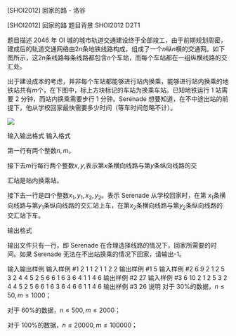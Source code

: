 



[SHOI2012] 回家的路 - 洛谷














[SHOI2012] 回家的路
题目背景
SHOI2012 D2T1

题目描述
2046 年 OI 城的城市轨道交通建设终于全部竣工，由于前期规划周密，建成后的轨道交通网络由$2n$条地铁线路构成，组成了一个$n$纵$n$横的交通网。如下图所示，这$2n$条线路每条线路都包含$n$个车站，而每个车站都在一组纵横线路的交汇处。


出于建设成本的考虑，并非每个车站都能够进行站内换乘，能够进行站内换乘的地铁站共有$m$个，在下图中，标上方块标记的车站为换乘车站。已知地铁运行 1 站需要 2 分钟，而站内换乘需要步行 1 分钟。Serenade 想要知道，在不中途出站的前提下，他从学校回家最快需要多少时间（等车时间忽略不计）。


![](https://cdn.luogu.com.cn/upload/pic/6547.png)

输入输出格式
输入格式

第一行有两个整数$n,m$。

接下去$m$行每行两个整数$x,y$,表示第$x$条横向线路与第$y$条纵向线路的交

汇站是站内换乘站。

接下去一行是四个整数$x_1,y_1,x_2,y_2$。表示 Serenade 从学校回家时，在第 $x_1$条横向线路与第$y_1$条纵向线路的交汇站上车，在第$x_2$条横向线路与第$y_2$条纵向线路的交汇站下车。

输出格式

输出文件只有一行，即 Serenade 在合理选择线路的情况下，回家所需要的时间。如果 Serenade 无法在不出站换乘的情况下回家，请输出-1。

输入输出样例
输入样例 #1
2 1
1 2
1 1 2 2
输出样例 #1
5
输入样例 #2
6 9
2 1
2 5
3 2
4 4
5 2
5 6
6 1
6 3
6 4
1 1 4 6
输出样例 #2
27
输入样例 #3
6 10
2 1
2 5
3 2
4 4
5 2
5 6
6 1
6 3
6 4
6 6
1 1 4 6
输出样例 #3
26
说明
对于 30%的数据，$n\le 50,m\le 1000$；

对于 60%的数据，$n\le 500,m\le 2000$；

对于 100%的数据，$n\le 20000,m\le 100000$；







